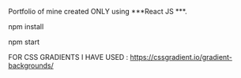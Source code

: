 Portfolio of mine created ONLY using ***React JS ***.


npm install

npm start


FOR CSS GRADIENTS I HAVE USED : https://cssgradient.io/gradient-backgrounds/

